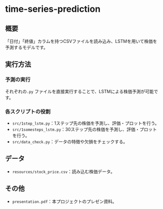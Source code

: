# time-series-prediction

## 概要
「日付」「終値」カラムを持つCSVファイルを読み込み、LSTMを用いて株価を予測するモデルです。  

## 実行方法
### 予測の実行  
それぞれの`.py` ファイルを直接実行することで、LSTMによる株価予測が可能です。  

### 各スクリプトの役割  
- `src/1step_lstm.py`：1ステップ先の株価を予測し、評価・プロットを行う。  
- `src/1somesteps_lstm.py`：30ステップ先の株価を予測し、評価・プロットを行う。  
- `src/data_check.py`：データの特徴や欠損をチェックする。  

## データ
- `resources/stock_price.csv`：読み込む株価データ。  

## その他
- `presentation.pdf`：本プロジェクトのプレゼン資料。
